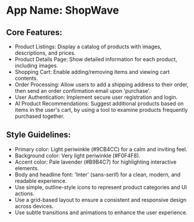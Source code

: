 # **App Name**: ShopWave

## Core Features:

- Product Listings: Display a catalog of products with images, descriptions, and prices.
- Product Details Page: Show detailed information for each product, including images.
- Shopping Cart: Enable adding/removing items and viewing cart contents.
- Order Processing: Allow users to add a shipping address to their order, then send an order confirmation email upon 'purchase'.
- User Authentication: Implement secure user registration and login.
- AI Product Recommendations: Suggest additional products based on items in the user's cart, by using a tool to examine products frequently purchased together.

## Style Guidelines:

- Primary color: Light periwinkle (#9CB4CC) for a calm and inviting feel.
- Background color: Very light periwinkle (#F0F4F8).
- Accent color: Pale lavender (#B9B4C7) for highlighting interactive elements.
- Body and headline font: 'Inter' (sans-serif) for a clean, modern, and readable experience.
- Use simple, outline-style icons to represent product categories and UI actions.
- Use a grid-based layout to ensure a consistent and responsive design across devices.
- Use subtle transitions and animations to enhance the user experience.